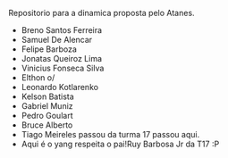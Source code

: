 Repositorio para a dinamica proposta pelo Atanes.

- Breno Santos Ferreira
- Samuel De Alencar
- Felipe Barboza
- Jonatas Queiroz Lima
- Vinicius Fonseca Silva
- Elthon o/
- Leonardo Kotlarenko
- Kelson Batista
- Gabriel Muniz
- Pedro Goulart
- Bruce Alberto
- Tiago Meireles passou da turma 17 passou aqui.
- Aqui é o yang respeita o pai!Ruy Barbosa Jr da T17 :P
